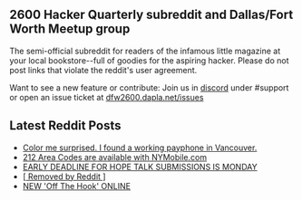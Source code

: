 ## 2600 Hacker Quarterly subreddit and Dallas/Fort Worth Meetup group
The semi-official subreddit for readers of the infamous little magazine at your local bookstore--full of goodies for the aspiring hacker. Please do not post links that violate the reddit's user agreement.

Want to see a new feature or contribute: 
Join us in [discord](https://dfw2600.dapla.net/chat) under #support or open an issue ticket at [dfw2600.dapla.net/issues](https://dfw2600.dapla.net/issues)

## Latest Reddit Posts
<!-- BLOG-POST-LIST:START -->
- [Color me surprised. I found a working payphone in Vancouver.](https://www.reddit.com/r/2600/comments/1jbndgt/color_me_surprised_i_found_a_working_payphone_in/)
- [212 Area Codes are available with NYMobile.com](https://www.reddit.com/r/2600/comments/1jbcru4/212_area_codes_are_available_with_nymobilecom/)
- [EARLY DEADLINE FOR HOPE TALK SUBMISSIONS IS MONDAY](https://2600.com/content/early-deadline-hope-talk-submissions-monday)
- [[ Removed by Reddit ]](https://www.reddit.com/r/2600/comments/1jai7b7/removed_by_reddit/)
- [NEW 'Off The Hook' ONLINE](https://2600.com/hook/12-03-2025)
<!-- BLOG-POST-LIST:END -->
